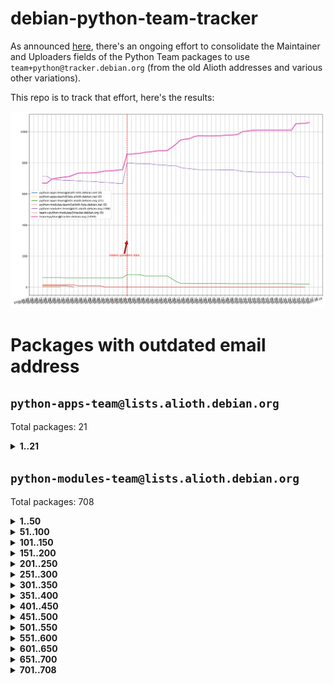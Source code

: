 # debian-python-team-tracker



As announced [here](https://lists.debian.org/debian-python/2021/08/msg00006.html), there's an ongoing effort to consolidate the Maintainer and Uploaders fields of the Python Team packages to use `team+python@tracker.debian.org` (from the old Alioth addresses and various other variations).



This repo is to track that effort, here's the results:



![Python team emails](images/python_team_emails.svg)


# Packages with outdated email address

## `python-apps-team@lists.alioth.debian.org`
Total packages: 21
<details>
<summary><b>1..21</b></summary>


| # | Package | Version |
| --- | --- | --- |
| 1 | [archmage](https://tracker.debian.org/archmage) | 1:0.4.2.1-1 |
| 2 | [ctop](https://tracker.debian.org/ctop) | 1.0.0-2.1 |
| 3 | [cython](https://tracker.debian.org/cython) | 0.29.14-1 |
| 4 | [db2twitter](https://tracker.debian.org/db2twitter) | 0.6-1.1 |
| 5 | [dodgy](https://tracker.debian.org/dodgy) | 0.1.9-3 |
| 6 | [etm](https://tracker.debian.org/etm) | 3.2.30-1.1 |
| 7 | [firmware-microbit-micropython](https://tracker.debian.org/firmware-microbit-micropython) | 1.0.1-2 |
| 8 | [flatlatex](https://tracker.debian.org/flatlatex) | 0.8-1.1 |
| 9 | [freealchemist](https://tracker.debian.org/freealchemist) | 0.5-1.1 |
| 10 | [kanboard-cli](https://tracker.debian.org/kanboard-cli) | 0.0.2-1.1 |
| 11 | [lightyears](https://tracker.debian.org/lightyears) | 1.4-2 |
| 12 | [muttdown](https://tracker.debian.org/muttdown) | 0.3.4-1 |
| 13 | [pelican](https://tracker.debian.org/pelican) | 4.0.1+dfsg-1.1 |
| 14 | [pipenv](https://tracker.debian.org/pipenv) | 11.9.0-1.1 |
| 15 | [prospector](https://tracker.debian.org/prospector) | 1.1.7-2 |
| 16 | [pybik](https://tracker.debian.org/pybik) | 3.0-3.1 |
| 17 | [retweet](https://tracker.debian.org/retweet) | 0.10-1.1 |
| 18 | [sen](https://tracker.debian.org/sen) | 0.6.1-0.1 |
| 19 | [sinntp](https://tracker.debian.org/sinntp) | 1.6-1.2 |
| 20 | [smem](https://tracker.debian.org/smem) | 1.5-1.1 |
| 21 | [voltron](https://tracker.debian.org/voltron) | 0.1.7+git20200109-1.1 |
</details>

## `python-modules-team@lists.alioth.debian.org`
Total packages: 708
<details>
<summary><b>1..50</b></summary>


| # | Package | Version |
| --- | --- | --- |
| 1 | [anorack](https://tracker.debian.org/anorack) | 0.2.7-1 |
| 2 | [anosql](https://tracker.debian.org/anosql) | 1.0.1-1 |
| 3 | [appdirs](https://tracker.debian.org/appdirs) | 1.4.4-1 |
| 4 | [asn1crypto](https://tracker.debian.org/asn1crypto) | 1.4.0-1 |
| 5 | [astral](https://tracker.debian.org/astral) | 1.6.1-2 |
| 6 | [authheaders](https://tracker.debian.org/authheaders) | 0.13.0-1 |
| 7 | [authres](https://tracker.debian.org/authres) | 1.2.0-2 |
| 8 | [automat](https://tracker.debian.org/automat) | 20.2.0-1 |
| 9 | [azure-cosmos-table-python](https://tracker.debian.org/azure-cosmos-table-python) | 1.0.5+git20191025-5 |
| 10 | [babelfish](https://tracker.debian.org/babelfish) | 0.5.4-3 |
| 11 | [bdist-nsi](https://tracker.debian.org/bdist-nsi) | 0.1.5-2 |
| 12 | [behave](https://tracker.debian.org/behave) | 1.2.6-3 |
| 13 | [bernhard](https://tracker.debian.org/bernhard) | 0.2.6-2 |
| 14 | [betamax](https://tracker.debian.org/betamax) | 0.8.1-2 |
| 15 | [bibtexparser](https://tracker.debian.org/bibtexparser) | 1.1.0+ds-3 |
| 16 | [binaryornot](https://tracker.debian.org/binaryornot) | 0.4.4+dfsg-4 |
| 17 | [bitstruct](https://tracker.debian.org/bitstruct) | 8.9.0-1 |
| 18 | [blessings](https://tracker.debian.org/blessings) | 1.6-3 |
| 19 | [blinker](https://tracker.debian.org/blinker) | 1.4+dfsg1-0.3 |
| 20 | [bottleneck](https://tracker.debian.org/bottleneck) | 1.2.1+ds1-2 |
| 21 | [case](https://tracker.debian.org/case) | 1.5.3+dfsg-3 |
| 22 | [celery-batches](https://tracker.debian.org/celery-batches) | 0.2-2 |
| 23 | [celery-haystack](https://tracker.debian.org/celery-haystack) | 0.10-4 |
| 24 | [cerealizer](https://tracker.debian.org/cerealizer) | 0.8.1-3 |
| 25 | [chardet](https://tracker.debian.org/chardet) | 4.0.0-1 |
| 26 | [chargebee-python](https://tracker.debian.org/chargebee-python) | 1.6.6-1 |
| 27 | [chargebee2-python](https://tracker.debian.org/chargebee2-python) | 2.7.3-1 |
| 28 | [circuits](https://tracker.debian.org/circuits) | 3.1.0+ds1-2 |
| 29 | [codicefiscale](https://tracker.debian.org/codicefiscale) | 0.9+ds0-2 |
| 30 | [colorclass](https://tracker.debian.org/colorclass) | 2.2.0-2.1 |
| 31 | [colorspacious](https://tracker.debian.org/colorspacious) | 1.1.2-2 |
| 32 | [commonmark](https://tracker.debian.org/commonmark) | 0.9.1-3 |
| 33 | [constantly](https://tracker.debian.org/constantly) | 15.1.0-2 |
| 34 | [contextlib2](https://tracker.debian.org/contextlib2) | 0.6.0.post1-1 |
| 35 | [cookiecutter](https://tracker.debian.org/cookiecutter) | 1.6.0-4 |
| 36 | [coreapi](https://tracker.debian.org/coreapi) | 2.3.3-4 |
| 37 | [coreschema](https://tracker.debian.org/coreschema) | 0.0.4-3 |
| 38 | [cov-core](https://tracker.debian.org/cov-core) | 1.15.0-3 |
| 39 | [cppy](https://tracker.debian.org/cppy) | 1.1.0-2 |
| 40 | [cram](https://tracker.debian.org/cram) | 0.7-4 |
| 41 | [cssutils](https://tracker.debian.org/cssutils) | 1.0.2-3 |
| 42 | [d2to1](https://tracker.debian.org/d2to1) | 0.2.12-2 |
| 43 | [deap](https://tracker.debian.org/deap) | 1.3.1-2 |
| 44 | [debiancontributors](https://tracker.debian.org/debiancontributors) | 0.7.8-2 |
| 45 | [devpi-common](https://tracker.debian.org/devpi-common) | 3.2.2-1.1 |
| 46 | [django-ajax-selects](https://tracker.debian.org/django-ajax-selects) | 1.7.0-3 |
| 47 | [django-anymail](https://tracker.debian.org/django-anymail) | 7.1.0-1 |
| 48 | [django-bitfield](https://tracker.debian.org/django-bitfield) | 1.9.6-2 |
| 49 | [django-countries](https://tracker.debian.org/django-countries) | 6.0-1 |
| 50 | [django-dirtyfields](https://tracker.debian.org/django-dirtyfields) | 1.3.1-2 |
</details>
<details>
<summary><b>51..100</b></summary>

| # | Package | Version |
| --- | --- | --- |
| 51 | [django-downloadview](https://tracker.debian.org/django-downloadview) | 2.1.1-1 |
| 52 | [django-environ](https://tracker.debian.org/django-environ) | 0.4.4-2 |
| 53 | [django-filter](https://tracker.debian.org/django-filter) | 2.4.0-1 |
| 54 | [django-fsm-admin](https://tracker.debian.org/django-fsm-admin) | 1.2.4-2 |
| 55 | [django-hvad](https://tracker.debian.org/django-hvad) | 1.8.0-1.1 |
| 56 | [django-impersonate](https://tracker.debian.org/django-impersonate) | 1.5-1 |
| 57 | [django-js-reverse](https://tracker.debian.org/django-js-reverse) | 0.7.3-1.1 |
| 58 | [django-macaddress](https://tracker.debian.org/django-macaddress) | 1.5.0-2 |
| 59 | [django-markupfield](https://tracker.debian.org/django-markupfield) | 2.0.0-1 |
| 60 | [django-memoize](https://tracker.debian.org/django-memoize) | 2.2.0+dfsg-1 |
| 61 | [django-nose](https://tracker.debian.org/django-nose) | 1.4.6-2.1 |
| 62 | [django-notification](https://tracker.debian.org/django-notification) | 1.2.0-3 |
| 63 | [django-organizations](https://tracker.debian.org/django-organizations) | 1.1.2-1 |
| 64 | [django-pagination](https://tracker.debian.org/django-pagination) | 1.0.7-4 |
| 65 | [django-paintstore](https://tracker.debian.org/django-paintstore) | 0.2-4 |
| 66 | [django-picklefield](https://tracker.debian.org/django-picklefield) | 3.0.1-1 |
| 67 | [django-pipeline](https://tracker.debian.org/django-pipeline) | 1.6.14-3 |
| 68 | [django-q](https://tracker.debian.org/django-q) | 1.2.1-1 |
| 69 | [django-recurrence](https://tracker.debian.org/django-recurrence) | 1.10.3-1 |
| 70 | [django-redis-sessions](https://tracker.debian.org/django-redis-sessions) | 0.6.1-2 |
| 71 | [django-simple-redis-admin](https://tracker.debian.org/django-simple-redis-admin) | 1.4.0-2 |
| 72 | [django-stronghold](https://tracker.debian.org/django-stronghold) | 0.3.0+debian-2 |
| 73 | [django-webpack-loader](https://tracker.debian.org/django-webpack-loader) | 0.6.0-2 |
| 74 | [django-websocket-redis](https://tracker.debian.org/django-websocket-redis) | 0.4.7-2 |
| 75 | [django-wkhtmltopdf](https://tracker.debian.org/django-wkhtmltopdf) | 3.3.0-1 |
| 76 | [django-xmlrpc](https://tracker.debian.org/django-xmlrpc) | 0.1.8-2 |
| 77 | [djangorestframework-api-key](https://tracker.debian.org/djangorestframework-api-key) | 2.0.0-2 |
| 78 | [djangorestframework-filters](https://tracker.debian.org/djangorestframework-filters) | 1.0.0.dev0-1 |
| 79 | [dkimpy](https://tracker.debian.org/dkimpy) | 1.0.5-1 |
| 80 | [dnsdiag](https://tracker.debian.org/dnsdiag) | 1.7.0-1 |
| 81 | [dnspython](https://tracker.debian.org/dnspython) | 2.0.0-1 |
| 82 | [dockerpty](https://tracker.debian.org/dockerpty) | 0.4.1-2 |
| 83 | [dominate](https://tracker.debian.org/dominate) | 2.3.1-2 |
| 84 | [doublex](https://tracker.debian.org/doublex) | 1.9.2-1 |
| 85 | [drf-generators](https://tracker.debian.org/drf-generators) | 0.5.0-1 |
| 86 | [easyprocess](https://tracker.debian.org/easyprocess) | 0.2.5-2 |
| 87 | [elasticsearch-curator](https://tracker.debian.org/elasticsearch-curator) | 5.8.1-1 |
| 88 | [entrypoints](https://tracker.debian.org/entrypoints) | 0.3-3 |
| 89 | [enum34](https://tracker.debian.org/enum34) | 1.1.6-4 |
| 90 | [enzyme](https://tracker.debian.org/enzyme) | 0.4.1-2 |
| 91 | [exam](https://tracker.debian.org/exam) | 0.10.5-3 |
| 92 | [factory-boy](https://tracker.debian.org/factory-boy) | 2.11.1-3 |
| 93 | [faker](https://tracker.debian.org/faker) | 0.9.3-0.1 |
| 94 | [fakesleep](https://tracker.debian.org/fakesleep) | 0.1-2 |
| 95 | [fastchunking](https://tracker.debian.org/fastchunking) | 0.0.3-2 |
| 96 | [feedgenerator](https://tracker.debian.org/feedgenerator) | 1.9-2 |
| 97 | [flake8-polyfill](https://tracker.debian.org/flake8-polyfill) | 1.0.2-2 |
| 98 | [flask-api](https://tracker.debian.org/flask-api) | 1.1+dfsg-1.1 |
| 99 | [flask-assets](https://tracker.debian.org/flask-assets) | 2.0-1 |
| 100 | [flask-babelex](https://tracker.debian.org/flask-babelex) | 0.9.4-1 |
</details>
<details>
<summary><b>101..150</b></summary>

| # | Package | Version |
| --- | --- | --- |
| 101 | [flask-bcrypt](https://tracker.debian.org/flask-bcrypt) | 0.7.1-2 |
| 102 | [flask-compress](https://tracker.debian.org/flask-compress) | 1.4.0-3 |
| 103 | [flask-gravatar](https://tracker.debian.org/flask-gravatar) | 0.4.2-2 |
| 104 | [flask-htmlmin](https://tracker.debian.org/flask-htmlmin) | 1.3.2-2 |
| 105 | [flask-ldapconn](https://tracker.debian.org/flask-ldapconn) | 0.7.2-1.1 |
| 106 | [flask-limiter](https://tracker.debian.org/flask-limiter) | 1.0.1-2 |
| 107 | [flask-login](https://tracker.debian.org/flask-login) | 0.5.0-1 |
| 108 | [flask-mail](https://tracker.debian.org/flask-mail) | 0.9.1+dfsg1-1.1 |
| 109 | [flask-mongoengine](https://tracker.debian.org/flask-mongoengine) | 0.9.3-4 |
| 110 | [flask-multistatic](https://tracker.debian.org/flask-multistatic) | 1.0-2 |
| 111 | [flask-paranoid](https://tracker.debian.org/flask-paranoid) | 0.2.0-3.1 |
| 112 | [flask-script](https://tracker.debian.org/flask-script) | 2.0.6-2 |
| 113 | [flask-silk](https://tracker.debian.org/flask-silk) | 0.2-18 |
| 114 | [flask-wtf](https://tracker.debian.org/flask-wtf) | 0.14.3-1 |
| 115 | [flufl.bounce](https://tracker.debian.org/flufl.bounce) | 3.0.1-1 |
| 116 | [flufl.enum](https://tracker.debian.org/flufl.enum) | 4.1.1-3 |
| 117 | [flufl.i18n](https://tracker.debian.org/flufl.i18n) | 3.0.1-1 |
| 118 | [flufl.lock](https://tracker.debian.org/flufl.lock) | 5.0.1-1 |
| 119 | [flufl.password](https://tracker.debian.org/flufl.password) | 1.3-3 |
| 120 | [flufl.testing](https://tracker.debian.org/flufl.testing) | 0.7-2 |
| 121 | [freetype-py](https://tracker.debian.org/freetype-py) | 2.2.0-1 |
| 122 | [gerritlib](https://tracker.debian.org/gerritlib) | 0.8.0-2 |
| 123 | [gmplot](https://tracker.debian.org/gmplot) | 1.2.0-2 |
| 124 | [gpxpy](https://tracker.debian.org/gpxpy) | 1.4.2-1 |
| 125 | [gtextfsm](https://tracker.debian.org/gtextfsm) | 1.1.0-2 |
| 126 | [gtts](https://tracker.debian.org/gtts) | 2.0.3-1 |
| 127 | [gtts-token](https://tracker.debian.org/gtts-token) | 1.1.3-1 |
| 128 | [guzzle-sphinx-theme](https://tracker.debian.org/guzzle-sphinx-theme) | 0.7.11-5 |
| 129 | [hachoir](https://tracker.debian.org/hachoir) | 3.1.0+dfsg-3 |
| 130 | [haproxy-log-analysis](https://tracker.debian.org/haproxy-log-analysis) | 2.0~b0-2 |
| 131 | [heapdict](https://tracker.debian.org/heapdict) | 1.0.1-1 |
| 132 | [hiro](https://tracker.debian.org/hiro) | 0.5-2 |
| 133 | [httpx](https://tracker.debian.org/httpx) | 0.16.1-1 |
| 134 | [hypothesis-auto](https://tracker.debian.org/hypothesis-auto) | 1.1.4-2 |
| 135 | [importmagic](https://tracker.debian.org/importmagic) | 0.1.7-2 |
| 136 | [inflection](https://tracker.debian.org/inflection) | 0.3.1-2 |
| 137 | [isodate](https://tracker.debian.org/isodate) | 0.6.0-2 |
| 138 | [itypes](https://tracker.debian.org/itypes) | 1.1.0-4 |
| 139 | [jaraco.itertools](https://tracker.debian.org/jaraco.itertools) | 2.0.1-4 |
| 140 | [javaproperties](https://tracker.debian.org/javaproperties) | 0.7.0-1 |
| 141 | [jinja2-time](https://tracker.debian.org/jinja2-time) | 0.2.0-2 |
| 142 | [jpy](https://tracker.debian.org/jpy) | 0.9.0-3 |
| 143 | [jpylyzer](https://tracker.debian.org/jpylyzer) | 2.0.0-3 |
| 144 | [json-tricks](https://tracker.debian.org/json-tricks) | 3.11.0-2 |
| 145 | [jsonhyperschema-codec](https://tracker.debian.org/jsonhyperschema-codec) | 1.0.3-2 |
| 146 | [jsonpickle](https://tracker.debian.org/jsonpickle) | 1.2-1 |
| 147 | [junos-eznc](https://tracker.debian.org/junos-eznc) | 2.1.7-3 |
| 148 | [jupyter-sphinx-theme](https://tracker.debian.org/jupyter-sphinx-theme) | 0.0.6+ds1-10 |
| 149 | [kitchen](https://tracker.debian.org/kitchen) | 1.2.6-2 |
| 150 | [kivy](https://tracker.debian.org/kivy) | 1.11.0-2 |
</details>
<details>
<summary><b>151..200</b></summary>

| # | Package | Version |
| --- | --- | --- |
| 151 | [lazr.delegates](https://tracker.debian.org/lazr.delegates) | 2.0.3-2 |
| 152 | [lazr.smtptest](https://tracker.debian.org/lazr.smtptest) | 2.0.3-2 |
| 153 | [lexicon](https://tracker.debian.org/lexicon) | 3.3.17-1 |
| 154 | [libthumbor](https://tracker.debian.org/libthumbor) | 1.3.3-2 |
| 155 | [logilab-constraint](https://tracker.debian.org/logilab-constraint) | 0.6.0-2 |
| 156 | [mako](https://tracker.debian.org/mako) | 1.1.3+ds1-2 |
| 157 | [manuel](https://tracker.debian.org/manuel) | 1.10.1-2 |
| 158 | [markupsafe](https://tracker.debian.org/markupsafe) | 1.1.1-1 |
| 159 | [mercurial-extension-utils](https://tracker.debian.org/mercurial-extension-utils) | 1.5.1-1 |
| 160 | [mercurial-extension-utils](https://tracker.debian.org/mercurial-extension-utils) | 1.5.1-3 |
| 161 | [mercurial-keyring](https://tracker.debian.org/mercurial-keyring) | 1.3.1-3 |
| 162 | [microsoft-authentication-extensions-for-python](https://tracker.debian.org/microsoft-authentication-extensions-for-python) | 0.3.0-1 |
| 163 | [milksnake](https://tracker.debian.org/milksnake) | 0.1.5-1 |
| 164 | [mimerender](https://tracker.debian.org/mimerender) | 0.6.0-2 |
| 165 | [mmllib](https://tracker.debian.org/mmllib) | 0.3.0.post1-2 |
| 166 | [mockldap](https://tracker.debian.org/mockldap) | 0.3.0-4 |
| 167 | [modernize](https://tracker.debian.org/modernize) | 0.7-2 |
| 168 | [moksha.common](https://tracker.debian.org/moksha.common) | 1.2.5-4 |
| 169 | [more-itertools](https://tracker.debian.org/more-itertools) | 4.2.0-3 |
| 170 | [mrtparse](https://tracker.debian.org/mrtparse) | 1.6-2 |
| 171 | [musicbrainzngs](https://tracker.debian.org/musicbrainzngs) | 0.7.1-2 |
| 172 | [mutagen](https://tracker.debian.org/mutagen) | 1.45.1-2 |
| 173 | [mwic](https://tracker.debian.org/mwic) | 0.7.8-1 |
| 174 | [mysql-connector-python](https://tracker.debian.org/mysql-connector-python) | 8.0.15-2 |
| 175 | [nb2plots](https://tracker.debian.org/nb2plots) | 0.6-2 |
| 176 | [netifaces](https://tracker.debian.org/netifaces) | 0.10.9-0.2 |
| 177 | [netmiko](https://tracker.debian.org/netmiko) | 2.4.2-1 |
| 178 | [networkx](https://tracker.debian.org/networkx) | 2.5+ds-2 |
| 179 | [nose](https://tracker.debian.org/nose) | 1.3.7-6 |
| 180 | [nose](https://tracker.debian.org/nose) | 1.3.7-7 |
| 181 | [nose2](https://tracker.debian.org/nose2) | 0.9.2-1 |
| 182 | [nose2-cov](https://tracker.debian.org/nose2-cov) | 1.0a4-3 |
| 183 | [ntplib](https://tracker.debian.org/ntplib) | 0.3.3-2 |
| 184 | [numpy-stl](https://tracker.debian.org/numpy-stl) | 2.9.0-1 |
| 185 | [numpydoc](https://tracker.debian.org/numpydoc) | 1.1.0-3 |
| 186 | [obsub](https://tracker.debian.org/obsub) | 0.2-4 |
| 187 | [okasha](https://tracker.debian.org/okasha) | 0.2.4-4 |
| 188 | [overpass](https://tracker.debian.org/overpass) | 0.7-1 |
| 189 | [pastescript](https://tracker.debian.org/pastescript) | 2.0.2-4 |
| 190 | [pcapy](https://tracker.debian.org/pcapy) | 0.11.4-2 |
| 191 | [pdfkit](https://tracker.debian.org/pdfkit) | 0.6.1-2 |
| 192 | [pep8](https://tracker.debian.org/pep8) | 1.7.1-9 |
| 193 | [pep8-naming](https://tracker.debian.org/pep8-naming) | 0.10.0-1 |
| 194 | [pg8000](https://tracker.debian.org/pg8000) | 1.10.6-2 |
| 195 | [pidcat](https://tracker.debian.org/pidcat) | 2.1.0-4 |
| 196 | [pilkit](https://tracker.debian.org/pilkit) | 2.0-3 |
| 197 | [plastex](https://tracker.debian.org/plastex) | 2.1-2 |
| 198 | [ply](https://tracker.debian.org/ply) | 3.11-4 |
| 199 | [portio](https://tracker.debian.org/portio) | 0.5-4 |
| 200 | [postgresfixture](https://tracker.debian.org/postgresfixture) | 0.4.2-1 |
</details>
<details>
<summary><b>201..250</b></summary>

| # | Package | Version |
| --- | --- | --- |
| 201 | [power](https://tracker.debian.org/power) | 1.4+dfsg-4 |
| 202 | [pprintpp](https://tracker.debian.org/pprintpp) | 0.4.0-2 |
| 203 | [preggy](https://tracker.debian.org/preggy) | 1.4.4-1 |
| 204 | [prettytable](https://tracker.debian.org/prettytable) | 0.7.2-5 |
| 205 | [proxmoxer](https://tracker.debian.org/proxmoxer) | 1.0.3-2 |
| 206 | [ptable](https://tracker.debian.org/ptable) | 0.9.2-2 |
| 207 | [py-macaroon-bakery](https://tracker.debian.org/py-macaroon-bakery) | 1.3.1-1 |
| 208 | [py-radix](https://tracker.debian.org/py-radix) | 0.10.0-3 |
| 209 | [py3dns](https://tracker.debian.org/py3dns) | 3.2.1-1 |
| 210 | [pyasn1](https://tracker.debian.org/pyasn1) | 0.4.8-1 |
| 211 | [pybindgen](https://tracker.debian.org/pybindgen) | 0.20.0+dfsg1-2 |
| 212 | [pycairo](https://tracker.debian.org/pycairo) | 1.16.2-3 |
| 213 | [pycairo](https://tracker.debian.org/pycairo) | 1.16.2-4 |
| 214 | [pycallgraph](https://tracker.debian.org/pycallgraph) | 1.1.3-1.2 |
| 215 | [pycares](https://tracker.debian.org/pycares) | 3.1.1-1 |
| 216 | [pycifrw](https://tracker.debian.org/pycifrw) | 4.4-2 |
| 217 | [pyclamd](https://tracker.debian.org/pyclamd) | 0.4.0-2 |
| 218 | [pycodestyle](https://tracker.debian.org/pycodestyle) | 2.6.0-1 |
| 219 | [pycparser](https://tracker.debian.org/pycparser) | 2.20-3 |
| 220 | [pycryptodome](https://tracker.debian.org/pycryptodome) | 3.9.7+dfsg1-1 |
| 221 | [pycxx](https://tracker.debian.org/pycxx) | 7.1.4-0.1 |
| 222 | [pydbus](https://tracker.debian.org/pydbus) | 0.6.0-4 |
| 223 | [pydenticon](https://tracker.debian.org/pydenticon) | 0.3.1-2 |
| 224 | [pydispatcher](https://tracker.debian.org/pydispatcher) | 2.0.5-2 |
| 225 | [pydle](https://tracker.debian.org/pydle) | 0.9.4-2 |
| 226 | [pyeapi](https://tracker.debian.org/pyeapi) | 0.8.1-2 |
| 227 | [pyee](https://tracker.debian.org/pyee) | 7.0.2-1 |
| 228 | [pyenchant](https://tracker.debian.org/pyenchant) | 3.2.0-1 |
| 229 | [pyfg](https://tracker.debian.org/pyfg) | 0.50-2 |
| 230 | [pyfiglet](https://tracker.debian.org/pyfiglet) | 0.8.0+dfsg-1 |
| 231 | [pyfribidi](https://tracker.debian.org/pyfribidi) | 0.12.0+repack-7 |
| 232 | [pygame](https://tracker.debian.org/pygame) | 1.9.6+dfsg-2 |
| 233 | [pygeoif](https://tracker.debian.org/pygeoif) | 0.7-2 |
| 234 | [pygithub](https://tracker.debian.org/pygithub) | 1.43.7-1 |
| 235 | [pygments](https://tracker.debian.org/pygments) | 2.3.1+dfsg-3 |
| 236 | [pygtail](https://tracker.debian.org/pygtail) | 0.6.1-2 |
| 237 | [pygtkspellcheck](https://tracker.debian.org/pygtkspellcheck) | 4.0.5-2 |
| 238 | [pyhamcrest](https://tracker.debian.org/pyhamcrest) | 1.9.0-3 |
| 239 | [pyinotify](https://tracker.debian.org/pyinotify) | 0.9.6-1.3 |
| 240 | [pyiosxr](https://tracker.debian.org/pyiosxr) | 0.52-1.1 |
| 241 | [pyjavaproperties](https://tracker.debian.org/pyjavaproperties) | 0.7-2 |
| 242 | [pyjokes](https://tracker.debian.org/pyjokes) | 0.5.0-3 |
| 243 | [pykcs11](https://tracker.debian.org/pykcs11) | 1.5.10-1 |
| 244 | [pylama](https://tracker.debian.org/pylama) | 7.4.3-3 |
| 245 | [pylibmc](https://tracker.debian.org/pylibmc) | 1.5.2-3 |
| 246 | [pylint-celery](https://tracker.debian.org/pylint-celery) | 0.3-5 |
| 247 | [pylint-common](https://tracker.debian.org/pylint-common) | 0.2.5-4 |
| 248 | [pylint-django](https://tracker.debian.org/pylint-django) | 2.0.13-1 |
| 249 | [pylint-flask](https://tracker.debian.org/pylint-flask) | 0.5-4 |
| 250 | [pylint-plugin-utils](https://tracker.debian.org/pylint-plugin-utils) | 0.6-1 |
</details>
<details>
<summary><b>251..300</b></summary>

| # | Package | Version |
| --- | --- | --- |
| 251 | [pymacs](https://tracker.debian.org/pymacs) | 0.25-3 |
| 252 | [pymilter](https://tracker.debian.org/pymilter) | 1.0.4-2 |
| 253 | [pymodbus](https://tracker.debian.org/pymodbus) | 2.1.0+dfsg-2 |
| 254 | [pymssql](https://tracker.debian.org/pymssql) | 2.1.4+dfsg-3 |
| 255 | [pymupdf](https://tracker.debian.org/pymupdf) | 1.17.4+ds1-2 |
| 256 | [pynag](https://tracker.debian.org/pynag) | 1.1.2+dfsg-2 |
| 257 | [pynliner](https://tracker.debian.org/pynliner) | 0.8.0-2 |
| 258 | [pyopengl](https://tracker.debian.org/pyopengl) | 3.1.5+dfsg-1 |
| 259 | [pypandoc](https://tracker.debian.org/pypandoc) | 1.5+ds0-1 |
| 260 | [pyparsing](https://tracker.debian.org/pyparsing) | 2.4.7-1 |
| 261 | [pyphen](https://tracker.debian.org/pyphen) | 0.9.5-3 |
| 262 | [pyprind](https://tracker.debian.org/pyprind) | 2.11.2-2 |
| 263 | [pyquery](https://tracker.debian.org/pyquery) | 1.2.9-4 |
| 264 | [pyrad](https://tracker.debian.org/pyrad) | 2.1-2 |
| 265 | [pyrsistent](https://tracker.debian.org/pyrsistent) | 0.15.5-1 |
| 266 | [pysendfile](https://tracker.debian.org/pysendfile) | 2.0.1-3 |
| 267 | [pysimplesoap](https://tracker.debian.org/pysimplesoap) | 1.16.2-3 |
| 268 | [pysmi](https://tracker.debian.org/pysmi) | 0.3.2-2 |
| 269 | [pysodium](https://tracker.debian.org/pysodium) | 0.7.0-2 |
| 270 | [pyspf](https://tracker.debian.org/pyspf) | 2.0.14-2 |
| 271 | [pysrt](https://tracker.debian.org/pysrt) | 1.0.1-2 |
| 272 | [pyssim](https://tracker.debian.org/pyssim) | 0.2-2 |
| 273 | [pystemd](https://tracker.debian.org/pystemd) | 0.7.0-4 |
| 274 | [pysubnettree](https://tracker.debian.org/pysubnettree) | 0.33-1 |
| 275 | [pytaglib](https://tracker.debian.org/pytaglib) | 0.3.6+dfsg-2 |
| 276 | [pytds](https://tracker.debian.org/pytds) | 1.10.0-1 |
| 277 | [pytest-arraydiff](https://tracker.debian.org/pytest-arraydiff) | 0.3-1 |
| 278 | [pytest-bdd](https://tracker.debian.org/pytest-bdd) | 3.2.1-1 |
| 279 | [pytest-cookies](https://tracker.debian.org/pytest-cookies) | 0.4.0-1 |
| 280 | [pytest-django](https://tracker.debian.org/pytest-django) | 3.5.1-1 |
| 281 | [pytest-expect](https://tracker.debian.org/pytest-expect) | 1.1.0-2 |
| 282 | [pytest-forked](https://tracker.debian.org/pytest-forked) | 1.3.0-1 |
| 283 | [pytest-helpers-namespace](https://tracker.debian.org/pytest-helpers-namespace) | 2019.1.8-1 |
| 284 | [pytest-httpbin](https://tracker.debian.org/pytest-httpbin) | 1.0.0-2 |
| 285 | [pytest-instafail](https://tracker.debian.org/pytest-instafail) | 0.4.2-1 |
| 286 | [pytest-remotedata](https://tracker.debian.org/pytest-remotedata) | 0.3.2-1 |
| 287 | [pytest-runner](https://tracker.debian.org/pytest-runner) | 2.11.1-1.2 |
| 288 | [pytest-sugar](https://tracker.debian.org/pytest-sugar) | 0.9.4-1 |
| 289 | [pytest-tornado](https://tracker.debian.org/pytest-tornado) | 0.8.1-1 |
| 290 | [pytest-vcr](https://tracker.debian.org/pytest-vcr) | 1.0.2-2 |
| 291 | [pytest-xvfb](https://tracker.debian.org/pytest-xvfb) | 1.2.0-1 |
| 292 | [python-activipy](https://tracker.debian.org/python-activipy) | 0.1-7 |
| 293 | [python-adal](https://tracker.debian.org/python-adal) | 1.2.2-1 |
| 294 | [python-agate](https://tracker.debian.org/python-agate) | 1.6.1-1 |
| 295 | [python-agate-excel](https://tracker.debian.org/python-agate-excel) | 0.2.3-1 |
| 296 | [python-aiohttp-security](https://tracker.debian.org/python-aiohttp-security) | 0.4.0-2 |
| 297 | [python-aiohttp-session](https://tracker.debian.org/python-aiohttp-session) | 2.9.0-2 |
| 298 | [python-aioinflux](https://tracker.debian.org/python-aioinflux) | 0.9.0-2 |
| 299 | [python-aiomeasures](https://tracker.debian.org/python-aiomeasures) | 0.5.14-3 |
| 300 | [python-amqplib](https://tracker.debian.org/python-amqplib) | 1.0.2-2 |
</details>
<details>
<summary><b>301..350</b></summary>

| # | Package | Version |
| --- | --- | --- |
| 301 | [python-anyjson](https://tracker.debian.org/python-anyjson) | 0.3.3-2 |
| 302 | [python-apptools](https://tracker.debian.org/python-apptools) | 4.5.0-1.1 |
| 303 | [python-aptly](https://tracker.debian.org/python-aptly) | 0.12.10-2 |
| 304 | [python-args](https://tracker.debian.org/python-args) | 0.1.0-3 |
| 305 | [python-arpy](https://tracker.debian.org/python-arpy) | 1.1.1-4 |
| 306 | [python-astor](https://tracker.debian.org/python-astor) | 0.8.1-1 |
| 307 | [python-async-timeout](https://tracker.debian.org/python-async-timeout) | 3.0.1-1.1 |
| 308 | [python-azure-devtools](https://tracker.debian.org/python-azure-devtools) | 1.2.0-1 |
| 309 | [python-base58](https://tracker.debian.org/python-base58) | 1.0.3-1.1 |
| 310 | [python-bcdoc](https://tracker.debian.org/python-bcdoc) | 0.16.0-2 |
| 311 | [python-bioblend](https://tracker.debian.org/python-bioblend) | 0.7.0-3 |
| 312 | [python-bitbucket-api](https://tracker.debian.org/python-bitbucket-api) | 0.5.0-3 |
| 313 | [python-box](https://tracker.debian.org/python-box) | 3.4.6-2 |
| 314 | [python-btrees](https://tracker.debian.org/python-btrees) | 4.3.1-2 |
| 315 | [python-cachecontrol](https://tracker.debian.org/python-cachecontrol) | 0.12.6-1 |
| 316 | [python-can](https://tracker.debian.org/python-can) | 3.3.2.final~github-2 |
| 317 | [python-cement](https://tracker.debian.org/python-cement) | 2.10.0-2 |
| 318 | [python-cerberus](https://tracker.debian.org/python-cerberus) | 1.3.2-1 |
| 319 | [python-click-log](https://tracker.debian.org/python-click-log) | 0.2.1-2 |
| 320 | [python-click-threading](https://tracker.debian.org/python-click-threading) | 0.4.4-2 |
| 321 | [python-clint](https://tracker.debian.org/python-clint) | 0.5.1-3 |
| 322 | [python-cluster](https://tracker.debian.org/python-cluster) | 1.3.3-3 |
| 323 | [python-cmarkgfm](https://tracker.debian.org/python-cmarkgfm) | 0.4.2-1 |
| 324 | [python-coloredlogs](https://tracker.debian.org/python-coloredlogs) | 7.3-2 |
| 325 | [python-colour](https://tracker.debian.org/python-colour) | 0.1.5-2 |
| 326 | [python-commentjson](https://tracker.debian.org/python-commentjson) | 0.8.3-2 |
| 327 | [python-consul](https://tracker.debian.org/python-consul) | 0.7.1-1.1 |
| 328 | [python-cookies](https://tracker.debian.org/python-cookies) | 2.2.1-3 |
| 329 | [python-cpuinfo](https://tracker.debian.org/python-cpuinfo) | 5.0.0-2 |
| 330 | [python-crcmod](https://tracker.debian.org/python-crcmod) | 1.7+dfsg-2 |
| 331 | [python-cs](https://tracker.debian.org/python-cs) | 2.7.1-1 |
| 332 | [python-cssselect2](https://tracker.debian.org/python-cssselect2) | 0.3.0-1 |
| 333 | [python-cycler](https://tracker.debian.org/python-cycler) | 0.10.0-3 |
| 334 | [python-daiquiri](https://tracker.debian.org/python-daiquiri) | 1.6.0-1 |
| 335 | [python-dbfread](https://tracker.debian.org/python-dbfread) | 2.0.7-3 |
| 336 | [python-decorator](https://tracker.debian.org/python-decorator) | 4.4.2-2 |
| 337 | [python-demjson](https://tracker.debian.org/python-demjson) | 2.2.4-5 |
| 338 | [python-diaspy](https://tracker.debian.org/python-diaspy) | 0.6.0-2 |
| 339 | [python-dict2xml](https://tracker.debian.org/python-dict2xml) | 1.7.0-1 |
| 340 | [python-dictobj](https://tracker.debian.org/python-dictobj) | 0.4-4 |
| 341 | [python-distro](https://tracker.debian.org/python-distro) | 1.5.0-1 |
| 342 | [python-distutils-extra](https://tracker.debian.org/python-distutils-extra) | 2.45 |
| 343 | [python-django-braces](https://tracker.debian.org/python-django-braces) | 1.14.0-1 |
| 344 | [python-django-casclient](https://tracker.debian.org/python-django-casclient) | 1.5.3-1 |
| 345 | [python-django-dbconn-retry](https://tracker.debian.org/python-django-dbconn-retry) | 0.1.5-1.1 |
| 346 | [python-django-etcd-settings](https://tracker.debian.org/python-django-etcd-settings) | 0.1.13+dfsg-3 |
| 347 | [python-django-gravatar2](https://tracker.debian.org/python-django-gravatar2) | 1.4.4-2 |
| 348 | [python-django-imagekit](https://tracker.debian.org/python-django-imagekit) | 4.0.2-3 |
| 349 | [python-django-jsonfield](https://tracker.debian.org/python-django-jsonfield) | 1.4.0-2 |
| 350 | [python-django-ordered-model](https://tracker.debian.org/python-django-ordered-model) | 3.4.1-1 |
</details>
<details>
<summary><b>351..400</b></summary>

| # | Package | Version |
| --- | --- | --- |
| 351 | [python-django-push-notifications](https://tracker.debian.org/python-django-push-notifications) | 1.4.1-1 |
| 352 | [python-django-rest-framework-guardian](https://tracker.debian.org/python-django-rest-framework-guardian) | 0.3.0-2 |
| 353 | [python-django-rest-hooks](https://tracker.debian.org/python-django-rest-hooks) | 1.6.0-1.1 |
| 354 | [python-django-rules](https://tracker.debian.org/python-django-rules) | 2.2.0-1 |
| 355 | [python-django-simple-history](https://tracker.debian.org/python-django-simple-history) | 2.7.0-1.1 |
| 356 | [python-django-split-settings](https://tracker.debian.org/python-django-split-settings) | 0.3.0-2 |
| 357 | [python-dnslib](https://tracker.debian.org/python-dnslib) | 0.9.14-1 |
| 358 | [python-docutils](https://tracker.debian.org/python-docutils) | 0.16+dfsg-2 |
| 359 | [python-doubleratchet](https://tracker.debian.org/python-doubleratchet) | 0.6.0-2 |
| 360 | [python-dpkt](https://tracker.debian.org/python-dpkt) | 1.9.2-2 |
| 361 | [python-easywebdav](https://tracker.debian.org/python-easywebdav) | 1.2.0-8 |
| 362 | [python-enable](https://tracker.debian.org/python-enable) | 4.8.1-1 |
| 363 | [python-envisage](https://tracker.debian.org/python-envisage) | 4.9.0-2.1 |
| 364 | [python-envparse](https://tracker.debian.org/python-envparse) | 0.2.0-2 |
| 365 | [python-envs](https://tracker.debian.org/python-envs) | 1.2.6-1.1 |
| 366 | [python-epc](https://tracker.debian.org/python-epc) | 0.0.5-3 |
| 367 | [python-etcd](https://tracker.debian.org/python-etcd) | 0.4.5-2 |
| 368 | [python-ethtool](https://tracker.debian.org/python-ethtool) | 0.14-3 |
| 369 | [python-ewmh](https://tracker.debian.org/python-ewmh) | 0.1.6-2 |
| 370 | [python-exchangelib](https://tracker.debian.org/python-exchangelib) | 3.2.0-1 |
| 371 | [python-exotel](https://tracker.debian.org/python-exotel) | 0.1.5-2 |
| 372 | [python-fastimport](https://tracker.debian.org/python-fastimport) | 0.9.8-5 |
| 373 | [python-feather-format](https://tracker.debian.org/python-feather-format) | 0.3.1+dfsg1-4 |
| 374 | [python-flaky](https://tracker.debian.org/python-flaky) | 3.7.0-1 |
| 375 | [python-flask-jwt-extended](https://tracker.debian.org/python-flask-jwt-extended) | 3.24.1-2 |
| 376 | [python-flask-marshmallow](https://tracker.debian.org/python-flask-marshmallow) | 0.10.1-4 |
| 377 | [python-flask-seeder](https://tracker.debian.org/python-flask-seeder) | 0.1~a2-2 |
| 378 | [python-flor](https://tracker.debian.org/python-flor) | 1.1.3-1 |
| 379 | [python-ftputil](https://tracker.debian.org/python-ftputil) | 3.4-3 |
| 380 | [python-fudge](https://tracker.debian.org/python-fudge) | 1.1.0-2 |
| 381 | [python-gammu](https://tracker.debian.org/python-gammu) | 2.12-2 |
| 382 | [python-gear](https://tracker.debian.org/python-gear) | 0.5.8-5 |
| 383 | [python-genty](https://tracker.debian.org/python-genty) | 1.3.2-1 |
| 384 | [python-geoip](https://tracker.debian.org/python-geoip) | 1.3.2-3 |
| 385 | [python-geoip2](https://tracker.debian.org/python-geoip2) | 2.9.0+dfsg1-2 |
| 386 | [python-getdns](https://tracker.debian.org/python-getdns) | 1.0.0~b1-2 |
| 387 | [python-gflags](https://tracker.debian.org/python-gflags) | 1.5.1-7 |
| 388 | [python-glob2](https://tracker.debian.org/python-glob2) | 0.5-3 |
| 389 | [python-gmpy2](https://tracker.debian.org/python-gmpy2) | 2.1.0~b5-0.1 |
| 390 | [python-gntp](https://tracker.debian.org/python-gntp) | 1.0.3-2 |
| 391 | [python-gnupg](https://tracker.debian.org/python-gnupg) | 0.4.6-1 |
| 392 | [python-guizero](https://tracker.debian.org/python-guizero) | 1.1.0+dfsg1-2 |
| 393 | [python-hashids](https://tracker.debian.org/python-hashids) | 1.3.1-1 |
| 394 | [python-hidapi](https://tracker.debian.org/python-hidapi) | 0.9.0.post3-2 |
| 395 | [python-hiredis](https://tracker.debian.org/python-hiredis) | 1.0.1-1 |
| 396 | [python-hpilo](https://tracker.debian.org/python-hpilo) | 4.3-3 |
| 397 | [python-html2text](https://tracker.debian.org/python-html2text) | 2020.1.16-1 |
| 398 | [python-http-parser](https://tracker.debian.org/python-http-parser) | 0.9.0-1 |
| 399 | [python-httptools](https://tracker.debian.org/python-httptools) | 0.1.1-1 |
| 400 | [python-ibm-cloud-sdk-core](https://tracker.debian.org/python-ibm-cloud-sdk-core) | 1.6.2-1 |
</details>
<details>
<summary><b>401..450</b></summary>

| # | Package | Version |
| --- | --- | --- |
| 401 | [python-icalendar](https://tracker.debian.org/python-icalendar) | 4.0.3-4 |
| 402 | [python-idna](https://tracker.debian.org/python-idna) | 2.10-1 |
| 403 | [python-imagesize](https://tracker.debian.org/python-imagesize) | 1.2.0-2 |
| 404 | [python-iniparse](https://tracker.debian.org/python-iniparse) | 0.4-3 |
| 405 | [python-ipaddr](https://tracker.debian.org/python-ipaddr) | 2.2.0-4 |
| 406 | [python-ipaddress](https://tracker.debian.org/python-ipaddress) | 1.0.23-1 |
| 407 | [python-ipfix](https://tracker.debian.org/python-ipfix) | 0.9.7-2 |
| 408 | [python-irodsclient](https://tracker.debian.org/python-irodsclient) | 0.8.1-2 |
| 409 | [python-isc-dhcp-leases](https://tracker.debian.org/python-isc-dhcp-leases) | 0.9.1-2 |
| 410 | [python-iso3166](https://tracker.debian.org/python-iso3166) | 0.8.git20170319-2 |
| 411 | [python-isoweek](https://tracker.debian.org/python-isoweek) | 1.3.3-3 |
| 412 | [python-jmespath](https://tracker.debian.org/python-jmespath) | 0.10.0-1 |
| 413 | [python-jsonrpc](https://tracker.debian.org/python-jsonrpc) | 1.13.0-1 |
| 414 | [python-junit-xml](https://tracker.debian.org/python-junit-xml) | 1.9-1 |
| 415 | [python-kanboard](https://tracker.debian.org/python-kanboard) | 1.0.1-1.1 |
| 416 | [python-keepalive](https://tracker.debian.org/python-keepalive) | 0.5-2 |
| 417 | [python-keyring](https://tracker.debian.org/python-keyring) | 18.0.1-2 |
| 418 | [python-langdetect](https://tracker.debian.org/python-langdetect) | 1.0.7-4 |
| 419 | [python-ldap](https://tracker.debian.org/python-ldap) | 3.2.0-4 |
| 420 | [python-ldapdomaindump](https://tracker.debian.org/python-ldapdomaindump) | 0.9.3-1 |
| 421 | [python-leather](https://tracker.debian.org/python-leather) | 0.3.3-1.1 |
| 422 | [python-libais](https://tracker.debian.org/python-libais) | 0.17+git.20190917.master.e464cf8-2 |
| 423 | [python-libguess](https://tracker.debian.org/python-libguess) | 1.1-4 |
| 424 | [python-logfury](https://tracker.debian.org/python-logfury) | 0.1.2-4 |
| 425 | [python-lupa](https://tracker.debian.org/python-lupa) | 1.9+dfsg-1 |
| 426 | [python-lzo](https://tracker.debian.org/python-lzo) | 1.12-3 |
| 427 | [python-mailer](https://tracker.debian.org/python-mailer) | 0.8.1-4 |
| 428 | [python-marshmallow-sqlalchemy](https://tracker.debian.org/python-marshmallow-sqlalchemy) | 0.19.0-1 |
| 429 | [python-mastodon](https://tracker.debian.org/python-mastodon) | 1.5.1-1 |
| 430 | [python-mbed-host-tests](https://tracker.debian.org/python-mbed-host-tests) | 1.4.4-3 |
| 431 | [python-mbed-ls](https://tracker.debian.org/python-mbed-ls) | 1.6.2+dfsg-3 |
| 432 | [python-mccabe](https://tracker.debian.org/python-mccabe) | 0.6.1-3 |
| 433 | [python-measurement](https://tracker.debian.org/python-measurement) | 2.0.1-2 |
| 434 | [python-mechanize](https://tracker.debian.org/python-mechanize) | 1:0.4.5-2 |
| 435 | [python-meld3](https://tracker.debian.org/python-meld3) | 1.0.2-3 |
| 436 | [python-mkdocs](https://tracker.debian.org/python-mkdocs) | 1.1.2+dfsg-1 |
| 437 | [python-mnemonic](https://tracker.debian.org/python-mnemonic) | 0.19-1 |
| 438 | [python-model-mommy](https://tracker.debian.org/python-model-mommy) | 1.6.0-2 |
| 439 | [python-morris](https://tracker.debian.org/python-morris) | 1.2-2 |
| 440 | [python-mpegdash](https://tracker.debian.org/python-mpegdash) | 0.2.0-1 |
| 441 | [python-mpv](https://tracker.debian.org/python-mpv) | 0.5.2-1 |
| 442 | [python-msrestazure](https://tracker.debian.org/python-msrestazure) | 0.6.2-1 |
| 443 | [python-multidict](https://tracker.debian.org/python-multidict) | 5.1.0-1 |
| 444 | [python-munch](https://tracker.debian.org/python-munch) | 2.3.2-2 |
| 445 | [python-murmurhash](https://tracker.debian.org/python-murmurhash) | 1.0.2-1 |
| 446 | [python-mysqldb](https://tracker.debian.org/python-mysqldb) | 1.4.4-2 |
| 447 | [python-nacl](https://tracker.debian.org/python-nacl) | 1.4.0-1 |
| 448 | [python-nine](https://tracker.debian.org/python-nine) | 1.1.0-1 |
| 449 | [python-noise](https://tracker.debian.org/python-noise) | 1.2.3-3 |
| 450 | [python-notify2](https://tracker.debian.org/python-notify2) | 0.3-4 |
</details>
<details>
<summary><b>451..500</b></summary>

| # | Package | Version |
| --- | --- | --- |
| 451 | [python-ntlm-auth](https://tracker.debian.org/python-ntlm-auth) | 1.4.0-1 |
| 452 | [python-oauth](https://tracker.debian.org/python-oauth) | 1.0.1-6 |
| 453 | [python-odf](https://tracker.debian.org/python-odf) | 1.4.1-1 |
| 454 | [python-offtrac](https://tracker.debian.org/python-offtrac) | 0.1.0-2.1 |
| 455 | [python-ofxclient](https://tracker.debian.org/python-ofxclient) | 2.0.4-2 |
| 456 | [python-opcua](https://tracker.debian.org/python-opcua) | 0.98.11-1 |
| 457 | [python-openid-cla](https://tracker.debian.org/python-openid-cla) | 1.2-2 |
| 458 | [python-openid-teams](https://tracker.debian.org/python-openid-teams) | 1.2-2 |
| 459 | [python-openidc-client](https://tracker.debian.org/python-openidc-client) | 0.6.0-1.1 |
| 460 | [python-opentimestamps](https://tracker.debian.org/python-opentimestamps) | 0.4.1-1 |
| 461 | [python-padme](https://tracker.debian.org/python-padme) | 1.1.1-3 |
| 462 | [python-pampy](https://tracker.debian.org/python-pampy) | 1.8.4-2 |
| 463 | [python-pamqp](https://tracker.debian.org/python-pamqp) | 2.3.0-2 |
| 464 | [python-parse-type](https://tracker.debian.org/python-parse-type) | 0.3.4-3 |
| 465 | [python-path-and-address](https://tracker.debian.org/python-path-and-address) | 2.0.1-2 |
| 466 | [python-pathtools](https://tracker.debian.org/python-pathtools) | 0.1.2-4 |
| 467 | [python-paypal](https://tracker.debian.org/python-paypal) | 1.2.5-3 |
| 468 | [python-peakutils](https://tracker.debian.org/python-peakutils) | 1.3.3+ds-2 |
| 469 | [python-pem](https://tracker.debian.org/python-pem) | 19.1.0-1 |
| 470 | [python-persistent](https://tracker.debian.org/python-persistent) | 4.6.4-0.2 |
| 471 | [python-pex](https://tracker.debian.org/python-pex) | 1.1.14-3.1 |
| 472 | [python-pgbouncer](https://tracker.debian.org/python-pgbouncer) | 0.0.9-3 |
| 473 | [python-pgpdump](https://tracker.debian.org/python-pgpdump) | 1.5-2 |
| 474 | [python-pgspecial](https://tracker.debian.org/python-pgspecial) | 1.11.10+dfsg1-1 |
| 475 | [python-phonenumbers](https://tracker.debian.org/python-phonenumbers) | 8.12.1-1 |
| 476 | [python-picklable-itertools](https://tracker.debian.org/python-picklable-itertools) | 0.1.1-3 |
| 477 | [python-pika](https://tracker.debian.org/python-pika) | 0.11.0-5 |
| 478 | [python-pkginfo](https://tracker.debian.org/python-pkginfo) | 1.4.2-3 |
| 479 | [python-plac](https://tracker.debian.org/python-plac) | 0.9.6-1.1 |
| 480 | [python-plaster](https://tracker.debian.org/python-plaster) | 1.0-2 |
| 481 | [python-plaster-pastedeploy](https://tracker.debian.org/python-plaster-pastedeploy) | 0.5-3 |
| 482 | [python-prctl](https://tracker.debian.org/python-prctl) | 1.7-2 |
| 483 | [python-preshed](https://tracker.debian.org/python-preshed) | 3.0.2-1 |
| 484 | [python-pretend](https://tracker.debian.org/python-pretend) | 1.0.9-1 |
| 485 | [python-prettylog](https://tracker.debian.org/python-prettylog) | 0.1.0-2 |
| 486 | [python-priority](https://tracker.debian.org/python-priority) | 1.3.0-3 |
| 487 | [python-progress](https://tracker.debian.org/python-progress) | 1.5-1 |
| 488 | [python-progressbar](https://tracker.debian.org/python-progressbar) | 2.5-2 |
| 489 | [python-protego](https://tracker.debian.org/python-protego) | 0.1.16+dfsg-2 |
| 490 | [python-prov](https://tracker.debian.org/python-prov) | 1.5.2-2 |
| 491 | [python-pskc](https://tracker.debian.org/python-pskc) | 1.1-3 |
| 492 | [python-public](https://tracker.debian.org/python-public) | 0.5-1.1 |
| 493 | [python-publicsuffix2](https://tracker.debian.org/python-publicsuffix2) | 2.20191221-2 |
| 494 | [python-py-zipkin](https://tracker.debian.org/python-py-zipkin) | 0.15.0-1.1 |
| 495 | [python-pyalsa](https://tracker.debian.org/python-pyalsa) | 1.1.6-2 |
| 496 | [python-pyasn1-modules](https://tracker.debian.org/python-pyasn1-modules) | 0.2.1-1 |
| 497 | [python-pybadges](https://tracker.debian.org/python-pybadges) | 2.2.1-1 |
| 498 | [python-pyface](https://tracker.debian.org/python-pyface) | 6.1.2-2 |
| 499 | [python-pyftpdlib](https://tracker.debian.org/python-pyftpdlib) | 1.5.4-2 |
| 500 | [python-pygerrit2](https://tracker.debian.org/python-pygerrit2) | 2.0.4-2 |
</details>
<details>
<summary><b>501..550</b></summary>

| # | Package | Version |
| --- | --- | --- |
| 501 | [python-pygtrie](https://tracker.debian.org/python-pygtrie) | 2.2-1.1 |
| 502 | [python-pypump](https://tracker.debian.org/python-pypump) | 0.7-3 |
| 503 | [python-pysnmp4-apps](https://tracker.debian.org/python-pysnmp4-apps) | 0.3.2-2.2 |
| 504 | [python-pysnmp4-mibs](https://tracker.debian.org/python-pysnmp4-mibs) | 0.1.3-3 |
| 505 | [python-pytest-benchmark](https://tracker.debian.org/python-pytest-benchmark) | 3.2.2-2 |
| 506 | [python-pytest-lazy-fixture](https://tracker.debian.org/python-pytest-lazy-fixture) | 0.5.1-1.1 |
| 507 | [python-pyvmomi](https://tracker.debian.org/python-pyvmomi) | 6.7.1-3 |
| 508 | [python-qrcode](https://tracker.debian.org/python-qrcode) | 6.1-2 |
| 509 | [python-qtpy](https://tracker.debian.org/python-qtpy) | 1.9.0-3 |
| 510 | [python-rarfile](https://tracker.debian.org/python-rarfile) | 3.1-1 |
| 511 | [python-ratelimiter](https://tracker.debian.org/python-ratelimiter) | 1.2.0.post0-1 |
| 512 | [python-redisearch-py](https://tracker.debian.org/python-redisearch-py) | 1.0.0-1 |
| 513 | [python-releases](https://tracker.debian.org/python-releases) | 1.6.3-1 |
| 514 | [python-repoze.lru](https://tracker.debian.org/python-repoze.lru) | 0.7-2 |
| 515 | [python-repoze.sphinx.autointerface](https://tracker.debian.org/python-repoze.sphinx.autointerface) | 0.8-0.2 |
| 516 | [python-repoze.tm2](https://tracker.debian.org/python-repoze.tm2) | 2.0-2 |
| 517 | [python-requests-cache](https://tracker.debian.org/python-requests-cache) | 0.5.2-1 |
| 518 | [python-requests-ntlm](https://tracker.debian.org/python-requests-ntlm) | 1.1.0-1.1 |
| 519 | [python-requirements-detector](https://tracker.debian.org/python-requirements-detector) | 0.6-2 |
| 520 | [python-restless](https://tracker.debian.org/python-restless) | 2.1.1-2 |
| 521 | [python-roman](https://tracker.debian.org/python-roman) | 2.0.0-4 |
| 522 | [python-roman](https://tracker.debian.org/python-roman) | 2.0.0-5 |
| 523 | [python-rpaths](https://tracker.debian.org/python-rpaths) | 0.13-1.1 |
| 524 | [python-rply](https://tracker.debian.org/python-rply) | 0.7.7-2 |
| 525 | [python-sabyenc](https://tracker.debian.org/python-sabyenc) | 4.0.2-1 |
| 526 | [python-schedutils](https://tracker.debian.org/python-schedutils) | 0.6-2.1 |
| 527 | [python-schema](https://tracker.debian.org/python-schema) | 0.6.7-3 |
| 528 | [python-schroot](https://tracker.debian.org/python-schroot) | 0.4-4 |
| 529 | [python-scp](https://tracker.debian.org/python-scp) | 0.13.0-2 |
| 530 | [python-scrapy-djangoitem](https://tracker.debian.org/python-scrapy-djangoitem) | 1.1.1-4 |
| 531 | [python-scripttest](https://tracker.debian.org/python-scripttest) | 1.3-3 |
| 532 | [python-scruffy](https://tracker.debian.org/python-scruffy) | 0.3.3-2 |
| 533 | [python-sdnotify](https://tracker.debian.org/python-sdnotify) | 0.3.1-2 |
| 534 | [python-serverfiles](https://tracker.debian.org/python-serverfiles) | 0.3.0-1 |
| 535 | [python-service-identity](https://tracker.debian.org/python-service-identity) | 18.1.0-6 |
| 536 | [python-setoptconf](https://tracker.debian.org/python-setoptconf) | 0.2.0-5 |
| 537 | [python-sexpdata](https://tracker.debian.org/python-sexpdata) | 0.0.3-2 |
| 538 | [python-shade](https://tracker.debian.org/python-shade) | 1.30.0-3 |
| 539 | [python-shellescape](https://tracker.debian.org/python-shellescape) | 3.4.1-4 |
| 540 | [python-simpy](https://tracker.debian.org/python-simpy) | 2.3.1+dfsg-2 |
| 541 | [python-simpy3](https://tracker.debian.org/python-simpy3) | 3.0.11-2 |
| 542 | [python-slimmer](https://tracker.debian.org/python-slimmer) | 0.1.30-8 |
| 543 | [python-slugify](https://tracker.debian.org/python-slugify) | 4.0.0-1 |
| 544 | [python-smstrade](https://tracker.debian.org/python-smstrade) | 0.2.4-6 |
| 545 | [python-socketpool](https://tracker.debian.org/python-socketpool) | 0.5.3-5 |
| 546 | [python-sparkpost](https://tracker.debian.org/python-sparkpost) | 1.3.7-2 |
| 547 | [python-sphinx-issues](https://tracker.debian.org/python-sphinx-issues) | 1.2.0-2 |
| 548 | [python-spur](https://tracker.debian.org/python-spur) | 0.3.21-1 |
| 549 | [python-srp](https://tracker.debian.org/python-srp) | 1.0.15-1 |
| 550 | [python-statsd](https://tracker.debian.org/python-statsd) | 3.3.0-2 |
</details>
<details>
<summary><b>551..600</b></summary>

| # | Package | Version |
| --- | --- | --- |
| 551 | [python-stopit](https://tracker.debian.org/python-stopit) | 1.1.2-1 |
| 552 | [python-structlog](https://tracker.debian.org/python-structlog) | 20.1.0-1 |
| 553 | [python-sunlight](https://tracker.debian.org/python-sunlight) | 1.1.5-3 |
| 554 | [python-suntime](https://tracker.debian.org/python-suntime) | 1.2.5-2 |
| 555 | [python-tblib](https://tracker.debian.org/python-tblib) | 1.7.0-1 |
| 556 | [python-tempita](https://tracker.debian.org/python-tempita) | 0.5.2-6 |
| 557 | [python-tesserocr](https://tracker.debian.org/python-tesserocr) | 2.5.0-1 |
| 558 | [python-test-server](https://tracker.debian.org/python-test-server) | 0.0.27-2 |
| 559 | [python-testing.common.database](https://tracker.debian.org/python-testing.common.database) | 2.0.0-2 |
| 560 | [python-testing.mysqld](https://tracker.debian.org/python-testing.mysqld) | 1.4.0-4 |
| 561 | [python-testing.postgresql](https://tracker.debian.org/python-testing.postgresql) | 1.3.0-2 |
| 562 | [python-textile](https://tracker.debian.org/python-textile) | 1:4.0.1-3 |
| 563 | [python-thriftpy](https://tracker.debian.org/python-thriftpy) | 0.3.9+ds1-1 |
| 564 | [python-tidylib](https://tracker.debian.org/python-tidylib) | 0.3.2~dfsg-6 |
| 565 | [python-timeline](https://tracker.debian.org/python-timeline) | 0.0.7-2 |
| 566 | [python-tinycss](https://tracker.debian.org/python-tinycss) | 0.4-3 |
| 567 | [python-tinycss2](https://tracker.debian.org/python-tinycss2) | 1.0.2-1 |
| 568 | [python-tktreectrl](https://tracker.debian.org/python-tktreectrl) | 2.0.2-3 |
| 569 | [python-tld](https://tracker.debian.org/python-tld) | 0.11.11-1 |
| 570 | [python-toml](https://tracker.debian.org/python-toml) | 0.10.1-1 |
| 571 | [python-tomlkit](https://tracker.debian.org/python-tomlkit) | 0.6.0-2 |
| 572 | [python-traits](https://tracker.debian.org/python-traits) | 5.2.0-2 |
| 573 | [python-traitsui](https://tracker.debian.org/python-traitsui) | 6.1.3-3 |
| 574 | [python-translationstring](https://tracker.debian.org/python-translationstring) | 1.4-1 |
| 575 | [python-trezor](https://tracker.debian.org/python-trezor) | 0.12.2-2 |
| 576 | [python-trie](https://tracker.debian.org/python-trie) | 0.2+ds-2 |
| 577 | [python-twitter](https://tracker.debian.org/python-twitter) | 3.3-2 |
| 578 | [python-typeguard](https://tracker.debian.org/python-typeguard) | 2.2.2-1.1 |
| 579 | [python-tzlocal](https://tracker.debian.org/python-tzlocal) | 2.1-1 |
| 580 | [python-udatetime](https://tracker.debian.org/python-udatetime) | 0.0.16-4 |
| 581 | [python-uflash](https://tracker.debian.org/python-uflash) | 1.2.4+dfsg-4 |
| 582 | [python-unicodecsv](https://tracker.debian.org/python-unicodecsv) | 0.14.1-2 |
| 583 | [python-unidiff](https://tracker.debian.org/python-unidiff) | 0.5.5-2 |
| 584 | [python-urlobject](https://tracker.debian.org/python-urlobject) | 2.4.3-3 |
| 585 | [python-urwidtrees](https://tracker.debian.org/python-urwidtrees) | 1.0.3.dev0-1 |
| 586 | [python-utils](https://tracker.debian.org/python-utils) | 2.3.0-2 |
| 587 | [python-vagrant](https://tracker.debian.org/python-vagrant) | 0.5.15-3 |
| 588 | [python-venusian](https://tracker.debian.org/python-venusian) | 3.0.0-1 |
| 589 | [python-versioneer](https://tracker.debian.org/python-versioneer) | 0.18-3 |
| 590 | [python-vobject](https://tracker.debian.org/python-vobject) | 0.9.6.1-0.2 |
| 591 | [python-watson-developer-cloud](https://tracker.debian.org/python-watson-developer-cloud) | 4.3.0-1 |
| 592 | [python-webencodings](https://tracker.debian.org/python-webencodings) | 0.5.1-2 |
| 593 | [python-webob](https://tracker.debian.org/python-webob) | 1:1.8.6-1.1 |
| 594 | [python-wget](https://tracker.debian.org/python-wget) | 3.2-3 |
| 595 | [python-wheezy.template](https://tracker.debian.org/python-wheezy.template) | 0.1.167-2 |
| 596 | [python-whoosh](https://tracker.debian.org/python-whoosh) | 2.7.4+git6-g9134ad92-5 |
| 597 | [python-wither](https://tracker.debian.org/python-wither) | 1.1-2 |
| 598 | [python-wsgilog](https://tracker.debian.org/python-wsgilog) | 0.3.1-3 |
| 599 | [python-x3dh](https://tracker.debian.org/python-x3dh) | 0.5.8-2 |
| 600 | [python-xapian-haystack](https://tracker.debian.org/python-xapian-haystack) | 2.1.0-6 |
</details>
<details>
<summary><b>601..650</b></summary>

| # | Package | Version |
| --- | --- | --- |
| 601 | [python-xeddsa](https://tracker.debian.org/python-xeddsa) | 0.4.6-2 |
| 602 | [python-yaswfp](https://tracker.debian.org/python-yaswfp) | 0.9.3-1.1 |
| 603 | [python-yenc](https://tracker.debian.org/python-yenc) | 0.4.0-8 |
| 604 | [python-zc.customdoctests](https://tracker.debian.org/python-zc.customdoctests) | 1.0.1-2 |
| 605 | [python-zipp](https://tracker.debian.org/python-zipp) | 1.0.0-3 |
| 606 | [python-zxcvbn](https://tracker.debian.org/python-zxcvbn) | 4.4.28-2 |
| 607 | [python3-proselint](https://tracker.debian.org/python3-proselint) | 0.10.2-2 |
| 608 | [pythondialog](https://tracker.debian.org/pythondialog) | 3.5.1-1 |
| 609 | [pythonmagick](https://tracker.debian.org/pythonmagick) | 0.9.19-6 |
| 610 | [pytoml](https://tracker.debian.org/pytoml) | 0.1.21-1 |
| 611 | [pyuca](https://tracker.debian.org/pyuca) | 1.2-2 |
| 612 | [pyutilib](https://tracker.debian.org/pyutilib) | 5.8.0-1 |
| 613 | [pyvirtualdisplay](https://tracker.debian.org/pyvirtualdisplay) | 0.2.1-3 |
| 614 | [pywavelets](https://tracker.debian.org/pywavelets) | 1.1.1-1 |
| 615 | [pywinrm](https://tracker.debian.org/pywinrm) | 0.3.0-2 |
| 616 | [quark-sphinx-theme](https://tracker.debian.org/quark-sphinx-theme) | 0.5.1-2 |
| 617 | [readlike](https://tracker.debian.org/readlike) | 0.1.3-1.1 |
| 618 | [recommonmark](https://tracker.debian.org/recommonmark) | 0.6.0+ds-1 |
| 619 | [redis-py-cluster](https://tracker.debian.org/redis-py-cluster) | 2.0.0-1 |
| 620 | [reentry](https://tracker.debian.org/reentry) | 1.3.1-1 |
| 621 | [reparser](https://tracker.debian.org/reparser) | 1.4.3-1 |
| 622 | [requests-aws](https://tracker.debian.org/requests-aws) | 0.1.5-2 |
| 623 | [restrictedpython](https://tracker.debian.org/restrictedpython) | 4.0~b3-2 |
| 624 | [ripe-atlas-cousteau](https://tracker.debian.org/ripe-atlas-cousteau) | 1.4.2-3 |
| 625 | [ripe-atlas-sagan](https://tracker.debian.org/ripe-atlas-sagan) | 1.2.2-2 |
| 626 | [robot-detection](https://tracker.debian.org/robot-detection) | 0.4.0-2 |
| 627 | [routes](https://tracker.debian.org/routes) | 2.5.1-1 |
| 628 | [sgmllib3k](https://tracker.debian.org/sgmllib3k) | 1.0.0-3 |
| 629 | [simplegeneric](https://tracker.debian.org/simplegeneric) | 0.8.1-3 |
| 630 | [singledispatch](https://tracker.debian.org/singledispatch) | 3.4.0.3-3 |
| 631 | [sireader](https://tracker.debian.org/sireader) | 1.1.1-2 |
| 632 | [sleekxmpp](https://tracker.debian.org/sleekxmpp) | 1.3.3-6 |
| 633 | [slimit](https://tracker.debian.org/slimit) | 0.8.1-4 |
| 634 | [smartypants](https://tracker.debian.org/smartypants) | 2.0.0-2 |
| 635 | [social-auth-app-django](https://tracker.debian.org/social-auth-app-django) | 3.1.0-2.1 |
| 636 | [social-auth-core](https://tracker.debian.org/social-auth-core) | 3.1.0-1.1 |
| 637 | [sorl-thumbnail](https://tracker.debian.org/sorl-thumbnail) | 12.5.0-2 |
| 638 | [sortedcollections](https://tracker.debian.org/sortedcollections) | 1.0.1-1 |
| 639 | [sortedcontainers](https://tracker.debian.org/sortedcontainers) | 2.1.0-2 |
| 640 | [sparql-wrapper-python](https://tracker.debian.org/sparql-wrapper-python) | 1.8.5-1 |
| 641 | [speaklater](https://tracker.debian.org/speaklater) | 1.3-5 |
| 642 | [sphinx](https://tracker.debian.org/sphinx) | 1.8.5-2 |
| 643 | [sphinx](https://tracker.debian.org/sphinx) | 1.8.5-3 |
| 644 | [sphinx](https://tracker.debian.org/sphinx) | 1.8.5-4 |
| 645 | [sphinx](https://tracker.debian.org/sphinx) | 1.8.5-5 |
| 646 | [sphinx](https://tracker.debian.org/sphinx) | 1.8.5-7 |
| 647 | [sphinx](https://tracker.debian.org/sphinx) | 1.8.5-9 |
| 648 | [sphinx](https://tracker.debian.org/sphinx) | 2.4.3-2 |
| 649 | [sphinx](https://tracker.debian.org/sphinx) | 2.4.3-4 |
| 650 | [sphinx](https://tracker.debian.org/sphinx) | 3.2.1-1 |
</details>
<details>
<summary><b>651..700</b></summary>

| # | Package | Version |
| --- | --- | --- |
| 651 | [sphinx-autorun](https://tracker.debian.org/sphinx-autorun) | 1.1.0-3.1 |
| 652 | [sphinx-celery](https://tracker.debian.org/sphinx-celery) | 2.0.0-1 |
| 653 | [sphinx-intl](https://tracker.debian.org/sphinx-intl) | 2.0.1-2 |
| 654 | [sphinxcontrib-devhelp](https://tracker.debian.org/sphinxcontrib-devhelp) | 1.0.2-2 |
| 655 | [sphinxcontrib-doxylink](https://tracker.debian.org/sphinxcontrib-doxylink) | 1.5-1 |
| 656 | [sphinxcontrib-log-cabinet](https://tracker.debian.org/sphinxcontrib-log-cabinet) | 1.0.1-2 |
| 657 | [sphinxcontrib-qthelp](https://tracker.debian.org/sphinxcontrib-qthelp) | 1.0.3-2 |
| 658 | [sphinxcontrib-rubydomain](https://tracker.debian.org/sphinxcontrib-rubydomain) | 0.1~dev-20100804-2 |
| 659 | [sphinxcontrib-websupport](https://tracker.debian.org/sphinxcontrib-websupport) | 1.2.4-1 |
| 660 | [sphinxtesters](https://tracker.debian.org/sphinxtesters) | 0.2.3-1 |
| 661 | [sqlalchemy](https://tracker.debian.org/sqlalchemy) | 1.3.15+ds1-1 |
| 662 | [sqlparse](https://tracker.debian.org/sqlparse) | 0.3.1-1 |
| 663 | [sshpubkeys](https://tracker.debian.org/sshpubkeys) | 3.1.0-2.1 |
| 664 | [sshtunnel](https://tracker.debian.org/sshtunnel) | 0.1.4-2 |
| 665 | [stardicter](https://tracker.debian.org/stardicter) | 1.2-1 |
| 666 | [straight.plugin](https://tracker.debian.org/straight.plugin) | 1.4.1-3 |
| 667 | [stsci.distutils](https://tracker.debian.org/stsci.distutils) | 0.3.7-5 |
| 668 | [subvertpy](https://tracker.debian.org/subvertpy) | 0.11.0~git20191228+2423bf1-3 |
| 669 | [svgwrite](https://tracker.debian.org/svgwrite) | 1.3.1-1 |
| 670 | [tagpy](https://tracker.debian.org/tagpy) | 2013.1-7 |
| 671 | [terminaltables](https://tracker.debian.org/terminaltables) | 3.1.0-3 |
| 672 | [texext](https://tracker.debian.org/texext) | 0.6.6-2 |
| 673 | [tinydb](https://tracker.debian.org/tinydb) | 3.15.2-2 |
| 674 | [tldextract](https://tracker.debian.org/tldextract) | 2.2.1-1 |
| 675 | [translation-finder](https://tracker.debian.org/translation-finder) | 1.0-1 |
| 676 | [transmissionrpc](https://tracker.debian.org/transmissionrpc) | 0.11-4 |
| 677 | [twodict](https://tracker.debian.org/twodict) | 1.2-2 |
| 678 | [txacme](https://tracker.debian.org/txacme) | 0.9.2-2 |
| 679 | [txws](https://tracker.debian.org/txws) | 0.9.1-4 |
| 680 | [txzmq](https://tracker.debian.org/txzmq) | 0.8.0-2 |
| 681 | [typogrify](https://tracker.debian.org/typogrify) | 1:2.0.7-2 |
| 682 | [u-msgpack-python](https://tracker.debian.org/u-msgpack-python) | 2.3.0-2 |
| 683 | [unittest2](https://tracker.debian.org/unittest2) | 1.1.0-7 |
| 684 | [utidylib](https://tracker.debian.org/utidylib) | 0.5-3 |
| 685 | [validators](https://tracker.debian.org/validators) | 0.14.2-2 |
| 686 | [vcr.py](https://tracker.debian.org/vcr.py) | 4.0.2-1 |
| 687 | [vim-autopep8](https://tracker.debian.org/vim-autopep8) | 1.2.0-2 |
| 688 | [voluptuous](https://tracker.debian.org/voluptuous) | 0.11.1-1 |
| 689 | [vsts-cd-manager](https://tracker.debian.org/vsts-cd-manager) | 1.0.2-3 |
| 690 | [wchartype](https://tracker.debian.org/wchartype) | 0.1-2 |
| 691 | [wcwidth](https://tracker.debian.org/wcwidth) | 0.1.9+dfsg1-2 |
| 692 | [webpy](https://tracker.debian.org/webpy) | 1:0.61-1 |
| 693 | [websocket-client](https://tracker.debian.org/websocket-client) | 0.57.0-1 |
| 694 | [wheel](https://tracker.debian.org/wheel) | 0.34.2-1 |
| 695 | [whichcraft](https://tracker.debian.org/whichcraft) | 0.4.1-2 |
| 696 | [wikitrans](https://tracker.debian.org/wikitrans) | 1.3-1 |
| 697 | [willow](https://tracker.debian.org/willow) | 1.4-1 |
| 698 | [wlc](https://tracker.debian.org/wlc) | 1.2-1 |
| 699 | [wokkel](https://tracker.debian.org/wokkel) | 18.0.0-3.1 |
| 700 | [wsgiproxy2](https://tracker.debian.org/wsgiproxy2) | 0.4.5-1.1 |
</details>
<details>
<summary><b>701..708</b></summary>

| # | Package | Version |
| --- | --- | --- |
| 701 | [wtf-peewee](https://tracker.debian.org/wtf-peewee) | 3.0.0+dfsg-2 |
| 702 | [wtforms](https://tracker.debian.org/wtforms) | 2.2.1-2 |
| 703 | [xhtml2pdf](https://tracker.debian.org/xhtml2pdf) | 0.2.4-1 |
| 704 | [xlwt](https://tracker.debian.org/xlwt) | 1.3.0-3 |
| 705 | [zc.lockfile](https://tracker.debian.org/zc.lockfile) | 2.0-1 |
| 706 | [zict](https://tracker.debian.org/zict) | 2.0.0-1 |
| 707 | [zodbpickle](https://tracker.debian.org/zodbpickle) | 1.0-3 |
| 708 | [zope.deprecation](https://tracker.debian.org/zope.deprecation) | 4.4.0-4 |
</details>
